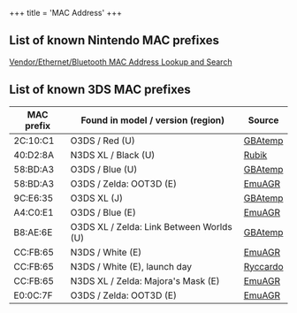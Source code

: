 +++
title = 'MAC Address'
+++

## List of known Nintendo MAC prefixes

[Vendor/Ethernet/Bluetooth MAC Address Lookup and
Search](http://www.coffer.com/mac_find/?string=Nintendo)

## List of known 3DS MAC prefixes

| MAC prefix | Found in model / version (region)        | Source                                                                                |
|------------|------------------------------------------|---------------------------------------------------------------------------------------|
| 2C:10:C1   | O3DS / Red (U)                           | [GBAtemp](https://gbatemp.net/threads/device-mac-address-survey.365525/#post-4987679) |
| 40:D2:8A   | N3DS XL / Black (U)                      | [Rubik](User:Rubik "wikilink")                                                        |
| 58:BD:A3   | O3DS / Blue (U)                          | [GBAtemp](https://gbatemp.net/threads/device-mac-address-survey.365525/#post-4987679) |
| 58:BD:A3   | O3DS / Zelda: OOT3D (E)                  | [EmuAGR](User:EmuAGR "wikilink")                                                      |
| 9C:E6:35   | O3DS XL (J)                              | [GBAtemp](https://gbatemp.net/threads/device-mac-address-survey.365525/#post-4987679) |
| A4:C0:E1   | O3DS / Blue (E)                          | [EmuAGR](User:EmuAGR "wikilink")                                                      |
| B8:AE:6E   | O3DS XL / Zelda: Link Between Worlds (U) | [GBAtemp](https://gbatemp.net/threads/device-mac-address-survey.365525/#post-4987679) |
| CC:FB:65   | N3DS / White (E)                         | [EmuAGR](User:EmuAGR "wikilink")                                                      |
| CC:FB:65   | N3DS / White (E), launch day             | [Ryccardo](User:Ryccardo "wikilink")                                                  |
| CC:FB:65   | N3DS XL / Zelda: Majora's Mask (E)       | [EmuAGR](User:EmuAGR "wikilink")                                                      |
| E0:0C:7F   | O3DS / Zelda: OOT3D (E)                  | [EmuAGR](User:EmuAGR "wikilink")                                                      |
